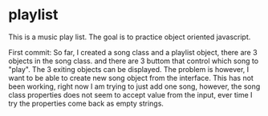 # playlist

This is a music play list. The goal is to practice object oriented javascript.

First commit:
So far, I created a song class and a playlist object, there are 3 objects in the song class. and there are 3 buttom that control which song to "play". The 3 exiting objects can be displayed. The problem is however, I want to be able to create new song object from the interface.
This has not been working, right now I am trying to just add one song, however, the song class properties does not seem to accept value from the input, ever time I try the properties come back as empty strings.
